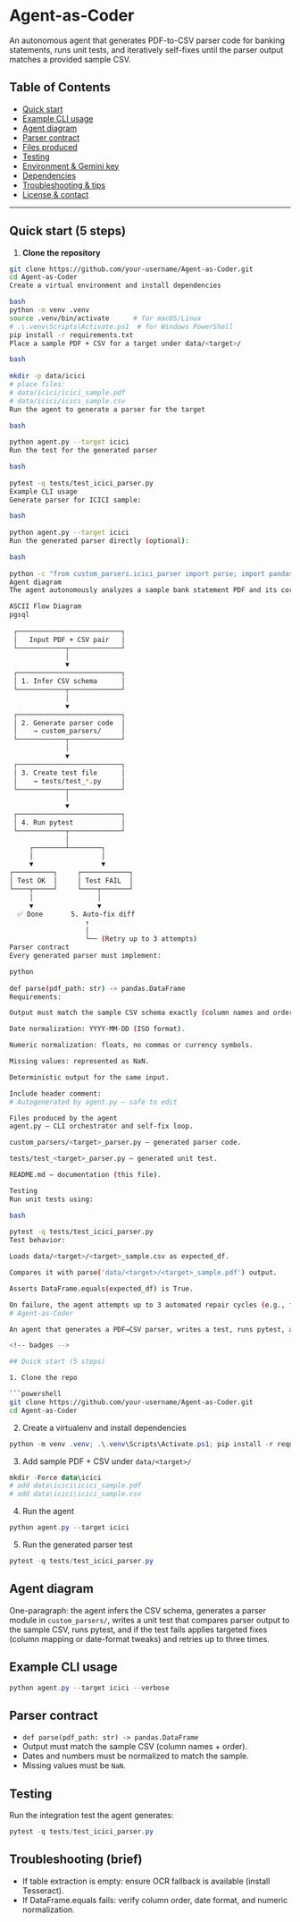 # Agent-as-Coder

An autonomous agent that generates PDF-to-CSV parser code for banking statements, runs unit tests, and iteratively self-fixes until the parser output matches a provided sample CSV.

<!-- badges -->

## Table of Contents

- [Quick start](#quick-start-5-steps)
- [Example CLI usage](#example-cli-usage)
- [Agent diagram](#agent-diagram)
- [Parser contract](#parser-contract)
- [Files produced](#files-produced-by-the-agent)
- [Testing](#testing)
- [Environment & Gemini key](#environment--gemini-key-referrer)
- [Dependencies](#dependencies)
- [Troubleshooting & tips](#troubleshooting--tips)
- [License & contact](#license--contact)

---

## Quick start (5 steps)

1. **Clone the repository**

```bash
git clone https://github.com/your-username/Agent-as-Coder.git
cd Agent-as-Coder
Create a virtual environment and install dependencies

bash
python -m venv .venv
source .venv/bin/activate      # for macOS/Linux
# .\.venv\Scripts\Activate.ps1  # for Windows PowerShell
pip install -r requirements.txt
Place a sample PDF + CSV for a target under data/<target>/

bash
 
mkdir -p data/icici
# place files:
# data/icici/icici_sample.pdf
# data/icici/icici_sample.csv
Run the agent to generate a parser for the target

bash
 
python agent.py --target icici
Run the test for the generated parser

bash
 
pytest -q tests/test_icici_parser.py
Example CLI usage
Generate parser for ICICI sample:

bash
 
python agent.py --target icici
Run the generated parser directly (optional):

bash
 
python -c "from custom_parsers.icici_parser import parse; import pandas as pd; print(parse('data/icici/icici_sample.pdf'))"
Agent diagram
The agent autonomously analyzes a sample bank statement PDF and its corresponding CSV. It first infers the CSV schema, then generates a custom parser module inside custom_parsers/<target>_parser.py. The agent writes a unit test that compares the parser’s output to the expected CSV, executes pytest, and—if the test fails—automatically analyzes the diff, applies targeted fixes (e.g., column mapping, date normalization, type correction), and retries up to three times. Extraction uses pdfplumber for tables, falling back to OCR (pdf2image + pytesseract) if necessary.

ASCII Flow Diagram
pgsql
 
 ┌──────────────────────────┐
 │   Input PDF + CSV pair   │
 └────────────┬─────────────┘
              │
              ▼
 ┌──────────────────────────┐
 │ 1. Infer CSV schema      │
 └────────────┬─────────────┘
              │
              ▼
 ┌──────────────────────────┐
 │ 2. Generate parser code  │
 │    → custom_parsers/     │
 └────────────┬─────────────┘
              │
              ▼
 ┌──────────────────────────┐
 │ 3. Create test file      │
 │    → tests/test_*.py     │
 └────────────┬─────────────┘
              │
              ▼
 ┌──────────────────────────┐
 │ 4. Run pytest            │
 └────────────┬─────────────┘
              │
     ┌────────┴────────┐
     │                 │
     ▼                 ▼
┌──────────┐     ┌────────────┐
│ Test OK  │     │ Test FAIL  │
└────┬─────┘     └────┬───────┘
     │                │
     ▼                ▼
  ✅ Done       5. Auto-fix diff
                   ↑
                   │
                   └── (Retry up to 3 attempts)
Parser contract
Every generated parser must implement:

python
 
def parse(pdf_path: str) -> pandas.DataFrame
Requirements:

Output must match the sample CSV schema exactly (column names and order).

Date normalization: YYYY-MM-DD (ISO format).

Numeric normalization: floats, no commas or currency symbols.

Missing values: represented as NaN.

Deterministic output for the same input.

Include header comment:
# Autogenerated by agent.py — safe to edit

Files produced by the agent
agent.py — CLI orchestrator and self-fix loop.

custom_parsers/<target>_parser.py — generated parser code.

tests/test_<target>_parser.py — generated unit test.

README.md — documentation (this file).

Testing
Run unit tests using:

bash
 
pytest -q tests/test_icici_parser.py
Test behavior:

Loads data/<target>/<target>_sample.csv as expected_df.

Compares it with parse('data/<target>/<target>_sample.pdf') output.

Asserts DataFrame.equals(expected_df) is True.

On failure, the agent attempts up to 3 automated repair cycles (e.g., fixing columns, formatting, or datatypes).
# Agent-as-Coder

An agent that generates a PDF→CSV parser, writes a test, runs pytest, and attempts small auto-fixes (up to 3 attempts).

<!-- badges -->

## Quick start (5 steps)

1. Clone the repo

```powershell
git clone https://github.com/your-username/Agent-as-Coder.git
cd Agent-as-Coder
```

2. Create a virtualenv and install dependencies

```powershell
python -m venv .venv; .\.venv\Scripts\Activate.ps1; pip install -r requirements.txt
```

3. Add sample PDF + CSV under `data/<target>/`

```powershell
mkdir -Force data\icici
# add data\icici\icici_sample.pdf
# add data\icici\icici_sample.csv
```

4. Run the agent

```powershell
python agent.py --target icici
```

5. Run the generated parser test

```powershell
pytest -q tests/test_icici_parser.py
```

## Agent diagram

One-paragraph: the agent infers the CSV schema, generates a parser module in `custom_parsers/`, writes a unit test that compares parser output to the sample CSV, runs pytest, and if the test fails applies targeted fixes (column mapping or date-format tweaks) and retries up to three times.

## Example CLI usage

```powershell
python agent.py --target icici --verbose
```

## Parser contract

- `def parse(pdf_path: str) -> pandas.DataFrame`
- Output must match the sample CSV (column names + order).
- Dates and numbers must be normalized to match the sample.
- Missing values must be `NaN`.

## Testing

Run the integration test the agent generates:

```powershell
pytest -q tests/test_icici_parser.py
```

## Troubleshooting (brief)

- If table extraction is empty: ensure OCR fallback is available (install Tesseract).
- If DataFrame.equals fails: verify column order, date format, and numeric normalization.
